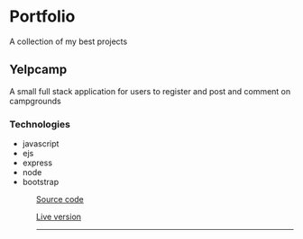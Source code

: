 <h1>Portfolio</h1>
<p>A collection of my best projects</p>

<h2>Yelpcamp</h2>
<p>A small full stack application for users to register and post and comment on campgrounds</p>
<h3>Technologies</h3>
<ul>
  <li>javascript</li>
  <li>ejs</li>
  <li>express</li>
  <li>node</li>
  <li>bootstrap</li>
<ul>
<p>
  <a href="https://github.com/BlakeVidebeck/Yelpcamp" target="_blank" rel="nofollow">Source code</a>
</p>
<p>
  <a href="https://peaceful-caverns-55911.herokuapp.com/" target="_blank" rel="nofollow">Live version</a>
</p>
<hr>

